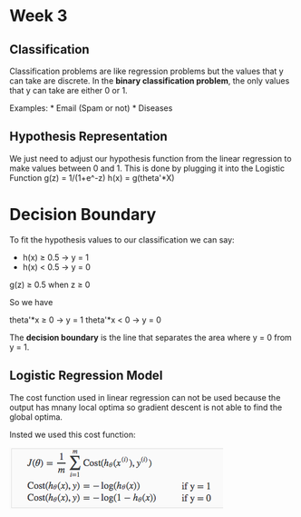 # Week 3

## Classification

Classification problems are like regression problems but the values that y can take are discrete. In the **binary classification problem**, the only values that y can take are either 0 or 1.

Examples:
    * Email (Spam or not)
    * Diseases

## Hypothesis Representation

We just need to adjust our hypothesis function from the linear regression to make values between 0 and 1. This is done by plugging it into the Logistic Function
g(z) = 1/(1+e^-z)
h(x) = g(theta'*X)

# Decision Boundary

To fit the hypothesis values to our classification we can say:
* h(x) ≥ 0.5 -> y = 1
* h(x) < 0.5 -> y = 0

g(z) ≥ 0.5  when z ≥ 0

So we have 

theta'*x ≥ 0 -> y = 1
theta'*x < 0 -> y = 0

The **decision boundary** is the line that separates the area where y = 0 from y = 1.

## Logistic Regression Model

The cost function used in linear regression can not be used because the output has mnany local optima so gradient descent is not able to find the global optima.

Insted we used this cost function:

![Cost function](week3_images/cost_function.png)
